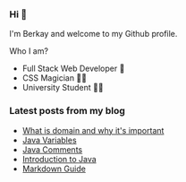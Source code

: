 ### Hi 👋

I'm Berkay and welcome to my Github profile.

Who I am?

- Full Stack Web Developer 🎒
- CSS Magician 🧙‍♂️
- University Student 👨‍🎓

### Latest posts from my blog

<!-- BLOG-POST-LIST:START -->
- [What is domain and why it's important](https://berkaycubuk.com/what-is-domain-and-why-its-important/)
- [Java Variables](https://berkaycubuk.com/java-variables/)
- [Java Comments](https://berkaycubuk.com/java-comments/)
- [Introduction to Java](https://berkaycubuk.com/java-introduction/)
- [Markdown Guide](https://berkaycubuk.com/markdown-guide/)
<!-- BLOG-POST-LIST:END -->
